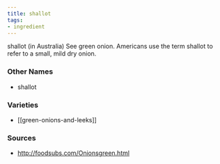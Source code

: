 ```yaml
---
title: shallot
tags:
- ingredient
---
```

shallot (in Australia) See green onion. Americans use the term shallot to refer to a small, mild dry onion.

### Other Names

* shallot

### Varieties

* [[green-onions-and-leeks]]

### Sources
* http://foodsubs.com/Onionsgreen.html
